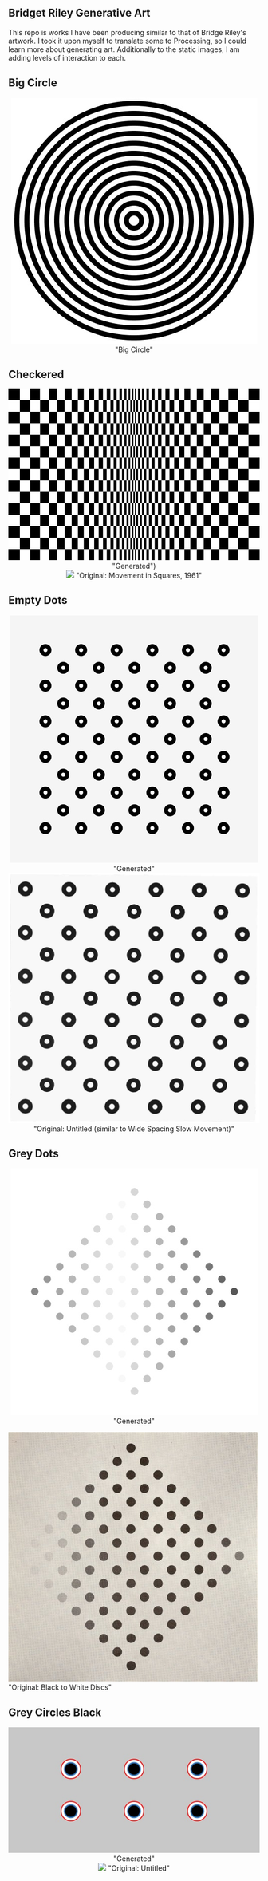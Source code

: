 ## Bridget Riley Generative Art

This repo is works I have been producing similar to that of Bridge Riley's artwork. I took it upon myself to translate some to Processing, so I could learn more about generating art. Additionally to the static images, I am adding levels of interaction to each.


## Big Circle

<center><img src="https://github.com/rubychilds/Bridget_Riley_Generations/blob/master/data/output/big_circle.jpg"> "Big Circle" </center>


## Checkered

<center><img src="https://github.com/rubychilds/Bridget_Riley_Generations/blob/master/data/output/checkerd.jpg"> "Generated")</center>

<center><img src="http://www.op-art.co.uk/wp-content/uploads/2011/11/movement-in-squares.jpg"> "Original: Movement in Squares, 1961" </center>

## Empty Dots

<center><img src="https://github.com/rubychilds/Bridget_Riley_Generations/blob/master/data/output/empty_dots.jpg"> "Generated" </center>

<center><img src="https://github.com/rubychilds/Bridget_Riley_Generations/blob/master/data/pictures/dots.jpg"> "Original: Untitled (similar to Wide Spacing Slow Movement)" </center>


## Grey Dots
<center><img src="https://github.com/rubychilds/Bridget_Riley_Generations/blob/master/data/output/grey_dots.jpg"> "Generated" </center>

<img src="https://github.com/rubychilds/Bridget_Riley_Generations/blob/master/data/pictures/black_to_white_discs.jpg"> "Original: Black to White Discs"</center>

## Grey Circles Black

<center><img src="https://github.com/rubychilds/Bridget_Riley_Generations/blob/master/data/output/grey_circles_black.jpg"> "Generated"</center>

<center><img src="http://www.leopoldltd.com/wp-content/uploads/2012/01/Bridget-Riley3.jpg"> "Original: Untitled" </center>




